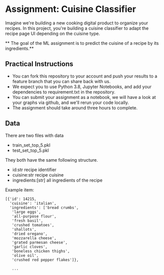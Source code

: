 # Assignment: Cuisine Classifier

Imagine we're building a new cooking digital product to organize your recipes. In this project, you're building a cuisine classifier to adapt the recipe page UI depending on the cuisine type.

** The goal of the ML assignment is to predict the cuisine of a recipe by its ingredients.**



## Practical Instructions
- You can fork this repository to your account and push your results to a feature branch that you can share back with us. 
- We expect you to use Python 3.8, Jupyter Notebooks, and add your dependencies to requirement.txt in the repository.
- You can submit your assignment as a notebook, we will have a look at your graphs via github, and we'll rerun your code locally.
- The assignment should take around three hours to complete.


## Data

There are two files with data
- train_set_top_5.pkl
- test_set_top_5.pkl

They both have the same following structure.

- id:str recipe identifier
- cuisine:str recipe cuisine
- ingredients:[str] all ingredients of the recipe

Example item:

```
[{'id': 14215,
  'cuisine': 'italian',
  'ingredients': ['bread crumbs',
   'large eggs',
   'all-purpose flour',
   'fresh basil',
   'crushed tomatoes',
   'shallots',
   'dried oregano',
   'mozzarella cheese',
   'grated parmesan cheese',
   'garlic cloves',
   'boneless chicken thighs',
   'olive oil',
   'crushed red pepper flakes']},

   ...

   ```